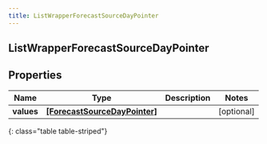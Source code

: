 ```yaml
---
title: ListWrapperForecastSourceDayPointer
---
```

## ListWrapperForecastSourceDayPointer

## Properties

|Name | Type | Description | Notes|
|------------ | ------------- | ------------- | -------------|
| **values** | [**[ForecastSourceDayPointer]**](ForecastSourceDayPointer.html) |  | [optional] |
{: class="table table-striped"}


